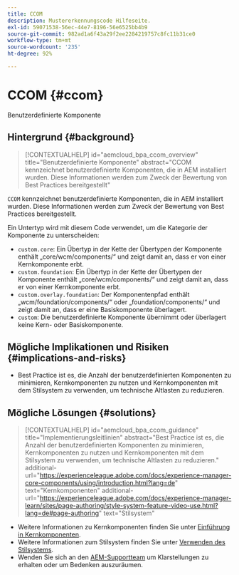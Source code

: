 ```yaml
---
title: CCOM
description: Mustererkennungscode Hilfeseite.
exl-id: 59071538-56ec-44e7-8196-56e6525bb4b9
source-git-commit: 982ad1a6f43a29f2ee2284219757c8fc11b31ce0
workflow-type: tm+mt
source-wordcount: '235'
ht-degree: 92%

---
```


# CCOM {#ccom}

Benutzerdefinierte Komponente

## Hintergrund {#background}

>[!CONTEXTUALHELP]
>id="aemcloud_bpa_ccom_overview"
>title="Benutzerdefinierte Komponente"
>abstract="CCOM kennzeichnet benutzerdefinierte Komponenten, die in AEM installiert wurden. Diese Informationen werden zum Zweck der Bewertung von Best Practices bereitgestellt"

`CCOM` kennzeichnet benutzerdefinierte Komponenten, die in AEM installiert wurden. Diese Informationen werden zum Zweck der Bewertung von Best Practices bereitgestellt.

Ein Untertyp wird mit diesem Code verwendet, um die Kategorie der Komponente zu unterscheiden:

* `custom.core`: Ein Übertyp in der Kette der Übertypen der Komponente enthält „core/wcm/components/“ und zeigt damit an, dass er von einer Kernkomponente erbt.
* `custom.foundation`: Ein Übertyp in der Kette der Übertypen der Komponente enthält „core/wcm/components/“ und zeigt damit an, dass er von einer Kernkomponente erbt.
* `custom.overlay.foundation`: Der Komponentenpfad enthält „wcm/foundation/components/“ oder „foundation/components/“ und zeigt damit an, dass er eine Basiskomponente überlagert.
* `custom`: Die benutzerdefinierte Komponente übernimmt oder überlagert keine Kern- oder Basiskomponente.

## Mögliche Implikationen und Risiken {#implications-and-risks}

* Best Practice ist es, die Anzahl der benutzerdefinierten Komponenten zu minimieren, Kernkomponenten zu nutzen und Kernkomponenten mit dem Stilsystem zu verwenden, um technische Altlasten zu reduzieren.

## Mögliche Lösungen {#solutions}

>[!CONTEXTUALHELP]
>id="aemcloud_bpa_ccom_guidance"
>title="Implementierungsleitlinien"
>abstract="Best Practice ist es, die Anzahl der benutzerdefinierten Komponenten zu minimieren, Kernkomponenten zu nutzen und Kernkomponenten mit dem Stilsystem zu verwenden, um technische Altlasten zu reduzieren."
>additional-url="https://experienceleague.adobe.com/docs/experience-manager-core-components/using/introduction.html?lang=de" text="Kernkomponenten"
>additional-url="https://experienceleague.adobe.com/docs/experience-manager-learn/sites/page-authoring/style-system-feature-video-use.html?lang=de#page-authoring" text="Stilsystem"

* Weitere Informationen zu Kernkomponenten finden Sie unter [Einführung in Kernkomponenten](https://experienceleague.adobe.com/docs/experience-manager-core-components/using/introduction.html?lang=de).
* Weitere Informationen zum Stilsystem finden Sie unter [Verwenden des Stilsystems](https://experienceleague.adobe.com/docs/experience-manager-learn/sites/page-authoring/style-system-feature-video-use.html?lang=de#page-authoring).
* Wenden Sie sich an den [AEM-Supportteam](https://helpx.adobe.com/de/enterprise/using/support-for-experience-cloud.html) um Klarstellungen zu erhalten oder um Bedenken auszuräumen.
